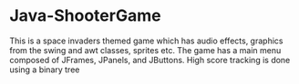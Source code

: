 # Java-ShooterGame
This is a space invaders themed game which has audio effects, graphics from the swing and awt classes, sprites etc. The game has a main menu composed of JFrames, JPanels, and JButtons. High score tracking is done using a binary tree
